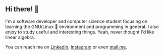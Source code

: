 ## Hi there! 👋
I'm a software developer and computer science student focusing on learning the GNU/Linux 🐧 environment and programming in general. I also enjoy to study useful and interesting things. Yeah, never thought I'd like linear algebra.

You can reach me on [LinkedIn](https://linkedin.com/in/becelli), [Instagram](https://instagram.com/gustavobecelli) or even [mail me](mailto:gustavobecelli@gmail.com).

